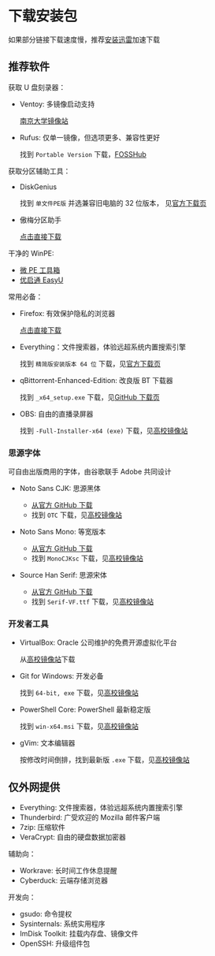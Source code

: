 # 下载安装包

如果部分链接下载速度慢，推荐[安装迅雷](https://dl.xunlei.com/)加速下载

## 推荐软件

获取 U 盘刻录器：

- Ventoy: 多镜像启动支持

  [南京大学镜像站](https://mirrors.nju.edu.cn/github-release/ventoy/Ventoy)

- Rufus: 仅单一镜像，但选项更多、兼容性更好

  找到 `Portable Version` 下载，[FOSSHub](https://www.fosshub.com/Rufus.html)

获取分区辅助工具：

- DiskGenius

  找到 `单文件PE版` 并选兼容旧电脑的 32 位版本，
  见[官方下载页](https://www.diskgenius.cn/download.php)

- 傲梅分区助手

  [点击直接下载](https://www2.aomeisoftware.com/download/pacn/%E5%88%86%E5%8C%BA%E5%8A%A9%E6%89%8BPE.exe)

干净的 WinPE:

- [微 PE 工具箱](https://www.wepe.com.cn/ubook/start.html)
- [优启通 EasyU](https://www.upe.net/)

常用必备：

- Firefox: 有效保护隐私的浏览器

  [点击直接下载](https://download.mozilla.org/?product=firefox-latest-ssl&os=win64&lang=zh-CN)

- Everything：文件搜索器，体验远超系统内置搜索引擎

  找到 `精简版安装版本 64 位` 下载，见[官方下载页](https://www.voidtools.com/zh-cn/)

- qBittorrent-Enhanced-Edition: 改良版 BT 下载器

  找到 `_x64_setup.exe` 下载，见[GitHub 下载页](https://github.com/c0re100/qBittorrent-Enhanced-Edition/releases/latest)

- OBS: 自由的直播录屏器

  找到 `-Full-Installer-x64 (exe)` 下载，见[高校镜像站](https://mirrorz.org/app/OBS)

### 思源字体

可自由出版商用的字体，由谷歌联手 Adobe 共同设计

- Noto Sans CJK: 思源黑体

  - [从官方 GitHub 下载](https://github.com/googlefonts/noto-cjk/releases/latest/download/03_NotoSansCJK-OTC.zip)
  - 找到 `OTC` 下载，见[高校镜像站](https://mirrorz.org/font/GoogleFonts)

- Noto Sans Mono: 等宽版本

  - [从官方 GitHub 下载](https://github.com/googlefonts/noto-cjk/releases/latest/download/13_NotoSansMonoCJKsc.zip)
  - 找到 `MonoCJKsc` 下载，见[高校镜像站](https://mirrorz.org/font/GoogleFonts)

- Source Han Serif: 思源宋体

  - [从官方 GitHub 下载](https://github.com/adobe-fonts/source-han-serif/releases/latest/download/01_SourceHanSerif.ttc.zip)
  - 找到 `Serif-VF.ttf` 下载，见[高校镜像站](https://mirrorz.org/font/AdobeSourceHan)

### 开发者工具

- VirtualBox: Oracle 公司维护的免费开源虚拟化平台

  从[高校镜像站](https://mirrorz.org/app/VirtualBox)下载

- Git for Windows: 开发必备

  找到 `64-bit, exe` 下载，见[高校镜像站](https://mirrorz.org/app/Git)

- PowerShell Core: PowerShell 最新稳定版

  找到 `win-x64.msi` 下载，见[高校镜像站](https://mirrorz.org/list/PowerShell)

- gVim: 文本编辑器

  按修改时间倒排，找到最新版 `.exe` 下载，见[高校镜像站](https://mirrorz.org/list/vim)

## 仅外网提供

- Everything: 文件搜索器，体验远超系统内置搜索引擎
- Thunderbird: 广受欢迎的 Mozilla 邮件客户端
- 7zip: 压缩软件
- VeraCrypt: 自由的硬盘数据加密器

辅助向：

- Workrave: 长时间工作休息提醒
- Cyberduck: 云端存储浏览器

开发向：

- gsudo: 命令提权
- Sysinternals: 系统实用程序
- ImDisk Toolkit: 挂载内存盘、镜像文件
- OpenSSH: 升级组件包
